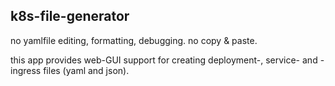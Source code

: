 ## k8s-file-generator
 
 no yamlfile editing, formatting, debugging. no copy & paste.
 
 this app provides web-GUI support for creating deployment-, service- and -ingress files (yaml and json).
 
 
